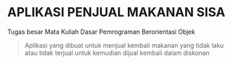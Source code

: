 # APLIKASI PENJUAL MAKANAN SISA

Tugas besar Mata Kuliah Dasar Pemrograman Berorientasi Objek

> Aplikasi yang dibuat untuk menjual kembali makanan yang tidak laku atau tidak terjual untuk kemudian dijual kembali dalam diskonan
